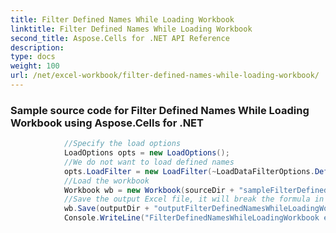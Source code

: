 ```yaml
---
title: Filter Defined Names While Loading Workbook
linktitle: Filter Defined Names While Loading Workbook
second_title: Aspose.Cells for .NET API Reference
description: 
type: docs
weight: 100
url: /net/excel-workbook/filter-defined-names-while-loading-workbook/
---
```

### Sample source code for Filter Defined Names While Loading Workbook using Aspose.Cells for .NET 
```csharp
            //Specify the load options
            LoadOptions opts = new LoadOptions();
            //We do not want to load defined names
            opts.LoadFilter = new LoadFilter(~LoadDataFilterOptions.DefinedNames);
            //Load the workbook
            Workbook wb = new Workbook(sourceDir + "sampleFilterDefinedNamesWhileLoadingWorkbook.xlsx", opts);
            //Save the output Excel file, it will break the formula in C1
            wb.Save(outputDir + "outputFilterDefinedNamesWhileLoadingWorkbook.xlsx");
            Console.WriteLine("FilterDefinedNamesWhileLoadingWorkbook executed successfully.");
```